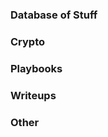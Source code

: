### Database of Stuff
[Exploit DB]: https://www.exploit-db.com/

### Crypto
[David Wong Blog]: https://cryptologie.net/
[Pre-Master & Master Secret TLS]: https://www.cryptologie.net/article/340/tls-pre-master-secrets-and-master-secrets/
[TLS 1.2 Wireshark]: https://thesecmaster.com/decoding-tls-v1-2-protocol-handshake-with-wireshark/

### Playbooks
[HackTricks]: https://book.hacktricks.xyz/welcome/readme
[Payloads]: https://github.com/swisskyrepo/PayloadsAllTheThings


### Writeups
[Bug Bytes]: https://blog.intigriti.com/category/bugbytes/
[Pentester Land]: https://pentester.land/list-of-bug-bounty-writeups.html
[Medium]: https://medium.com/@infosecwriteups

[Batman's Kitchen]: https://github.com/BatmansKitchen/ctf-writeups
[Praetorian]: https://github.com/praetorian-inc/ctf-writeups 

### Other
[Get your personal data off market]: https://incogni.com/
